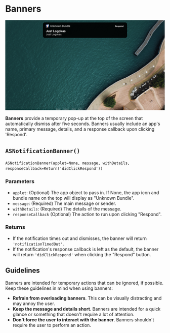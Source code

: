 # Banners

![Sample banner](../images/nk/banner.png)

**Banners** provide a temporary pop-up at the top of the screen that automatically dismiss after five seconds. Banners usually include an app's name, primary message, details, and a response callback upon clicking 'Respond'.

## `ASNotificationBanner()`

`ASNotificationBanner(applet=None, message, withDetails, responseCallback=Return('didClickRespond'))`

### Parameters

- `applet`: (Optional) The app object to pass in. If None, the app icon and bundle name on the top will display as "Unknown Bundle".
- `message`: (Required) The main message or sender.
- `withDetails`: (Required) The details of the message.
- `responseCallback` (Optional) The action to run upon clicking "Respond".


### Returns

- If the notification times out and dismisses, the banner will return `'notificationTimedOut'`.
- If the notification's response callback is left as the default, the banner will return `'didClickRespond'` when clicking the "Respond" button.

## Guidelines

Banners are intended for temporary actions that can be ignored, if possible. Keep these guidelines in mind when using banners:

- **Refrain from overloading banners**. This can be visually distracting and may annoy the user.
- **Keep the message and details short**. Banners are intended for a quick glance or something that doesn't require a lot of attention.
- **Don't force the user to interact with the banner**. Banners shouldn't require the user to perform an action.
